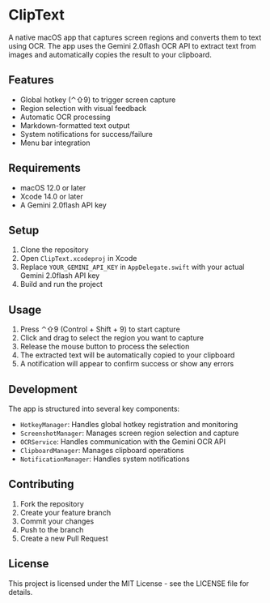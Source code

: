 # ClipText

A native macOS app that captures screen regions and converts them to text using OCR. The app uses the Gemini 2.0flash OCR API to extract text from images and automatically copies the result to your clipboard.

## Features

- Global hotkey (⌃⇧9) to trigger screen capture
- Region selection with visual feedback
- Automatic OCR processing
- Markdown-formatted text output
- System notifications for success/failure
- Menu bar integration

## Requirements

- macOS 12.0 or later
- Xcode 14.0 or later
- A Gemini 2.0flash API key

## Setup

1. Clone the repository
2. Open `ClipText.xcodeproj` in Xcode
3. Replace `YOUR_GEMINI_API_KEY` in `AppDelegate.swift` with your actual Gemini 2.0flash API key
4. Build and run the project

## Usage

1. Press ⌃⇧9 (Control + Shift + 9) to start capture
2. Click and drag to select the region you want to capture
3. Release the mouse button to process the selection
4. The extracted text will be automatically copied to your clipboard
5. A notification will appear to confirm success or show any errors

## Development

The app is structured into several key components:

- `HotkeyManager`: Handles global hotkey registration and monitoring
- `ScreenshotManager`: Manages screen region selection and capture
- `OCRService`: Handles communication with the Gemini OCR API
- `ClipboardManager`: Manages clipboard operations
- `NotificationManager`: Handles system notifications

## Contributing

1. Fork the repository
2. Create your feature branch
3. Commit your changes
4. Push to the branch
5. Create a new Pull Request

## License

This project is licensed under the MIT License - see the LICENSE file for details. 